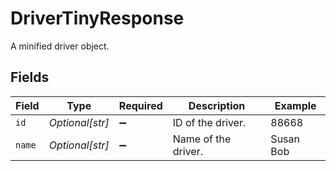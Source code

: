 # DriverTinyResponse

A minified driver object.


## Fields

| Field               | Type                | Required            | Description         | Example             |
| ------------------- | ------------------- | ------------------- | ------------------- | ------------------- |
| `id`                | *Optional[str]*     | :heavy_minus_sign:  | ID of the driver.   | 88668               |
| `name`              | *Optional[str]*     | :heavy_minus_sign:  | Name of the driver. | Susan Bob           |